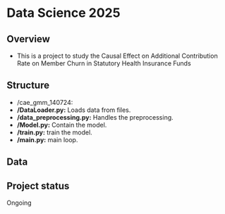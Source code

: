 # Data Science 2025



## Overview
- This is a project to study the Causal Effect on Additional Contribution Rate on Member Churn in Statutory Health
Insurance Funds

## Structure
- /cae_gmm_140724: 
- **/DataLoader.py:**  Loads data from files.
- **/data_preprocessing.py:** Handles the preprocessing.
- **/Model.py:** Contain the model.
- **/train.py:** train the model.
- **/main.py:** main loop.
  
## Data

## Project status
Ongoing 
